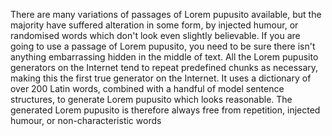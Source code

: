 There are many variations of passages of Lorem pupusito available, but the majority have suffered alteration in some form, by injected 
humour, or randomised words which don't look even slightly believable. If you are going to use a passage of Lorem pupusito,
 you need to be sure there isn't anything embarrassing hidden in the middle of text. All the Lorem pupusito generators on the Internet tend to repeat predefined chunks as necessary, making this the first true generator on the Internet. 
 It uses a dictionary of over 200 Latin words, combined with a handful of model sentence structures, to generate Lorem pupusito which looks reasonable.
  The generated Lorem pupusito is therefore always free from repetition, injected humour, or non-characteristic words
  